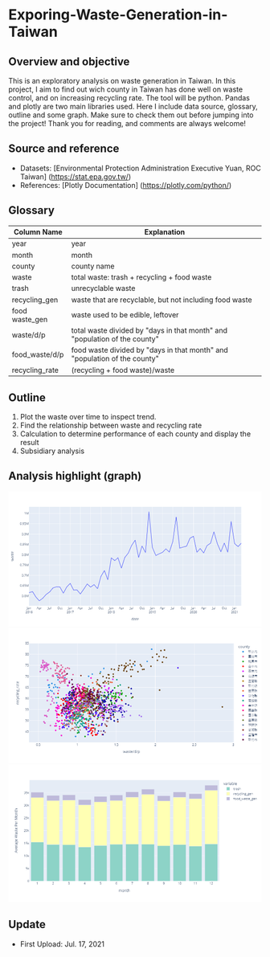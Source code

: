 # Exporing-Waste-Generation-in-Taiwan
## Overview and objective
This is an exploratory analysis on waste generation in Taiwan. In this project, I aim to find out wich county in Taiwan has done well on waste control, and on increasing recycling rate. The tool will be python. Pandas and plotly are two main libraries used. Here I include data source, glossary, outline and some graph. Make sure to check them out before jumping into the project! Thank you for reading, and comments are always welcome! 
## Source and reference
* Datasets: [Environmental Protection Administration Executive Yuan, ROC Taiwan] (https://stat.epa.gov.tw/)
* References: [Plotly Documentation] (https://plotly.com/python/)
## Glossary
|Column Name|Explanation|
|---|---|
|year|year|
|month|month|
|county|county name|
|waste|total waste: trash + recycling + food waste|
|trash|unrecyclable waste|
|recycling_gen|waste that are recyclable, but not including food waste|
|food waste_gen|waste used to be edible, leftover|
|waste/d/p|total waste divided by "days in that month" and "population of the county"|
|food_waste/d/p|food waste divided by "days in that month" and "population of the county"|
|recycling_rate|(recycling + food waste)/waste|
## Outline
1. Plot the waste over time to inspect trend.
2. Find the relationship between waste and recycling rate
3. Calculation to determine performance of each county and display the result
4. Subsidiary analysis
## Analysis highlight (graph)
![g1](https://github.com/lennylin1998/Exporing-Waste-Generation-in-Taiwan/blob/main/graph/newplot.png)
![g2](https://github.com/lennylin1998/Exporing-Waste-Generation-in-Taiwan/blob/main/graph/newplot%20(1).png)
![g3](https://github.com/lennylin1998/Exporing-Waste-Generation-in-Taiwan/blob/main/graph/newplot%20(2).png)
## Update
* First Upload: Jul. 17, 2021

